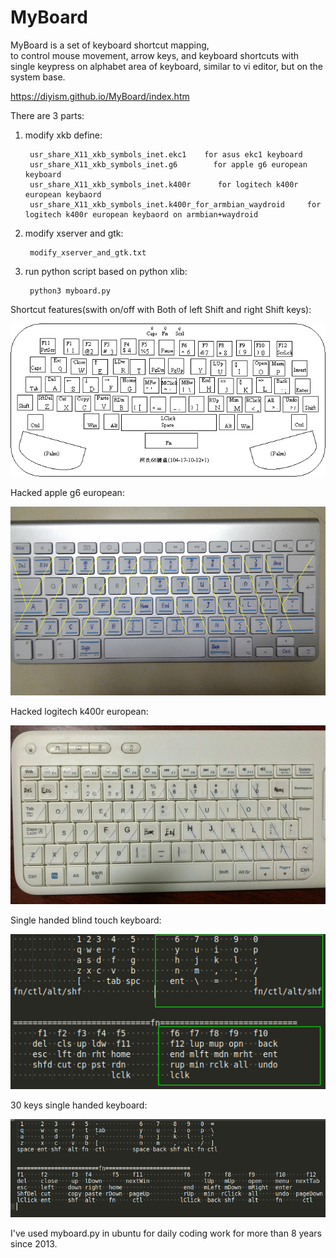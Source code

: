 # MyBoard
MyBoard is a set of keyboard shortcut mapping,  
to control mouse movement, arrow keys, and keyboard shortcuts  with single keypress on alphabet area of keyboard, 
similar to vi editor, but on the system base.

https://diyism.github.io/MyBoard/index.htm

There are 3 parts:

1. modify xkb define:

        usr_share_X11_xkb_symbols_inet.ekc1    for asus ekc1 keyboard
        usr_share_X11_xkb_symbols_inet.g6        for apple g6 european keyboard
        usr_share_X11_xkb_symbols_inet.k400r      for logitech k400r european keybaord
        usr_share_X11_xkb_symbols_inet.k400r_for_armbian_waydroid     for logitech k400r european keybaord on armbian+waydroid

2. modify xserver and gtk:

        modify_xserver_and_gtk.txt

3. run python script based on python xlib:

        python3 myboard.py

Shortcut features(swith on/off with Both of left Shift and right Shift keys):

![](./keyboard.gif)

Hacked apple g6 european:

![](./apple_g6_pro_euro.png)

Hacked logitech k400r european:

![](./logitech_k400r_euro.jpg)

Single handed blind touch keyboard:

![](./single_handed_blind_touch_keyboard.png)

30 keys single handed keyboard:

![](./30_keys_single_handed_keyboard.png)

I've used myboard.py in ubuntu for daily coding work for more than 8 years since 2013.
